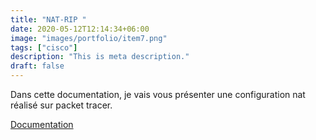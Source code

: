 ```yaml
---
title: "NAT-RIP "
date: 2020-05-12T12:14:34+06:00
image: "images/portfolio/item7.png"
tags: ["cisco"]
description: "This is meta description."
draft: false
---
```


Dans cette documentation, je vais vous présenter une configuration nat réalisé sur packet tracer.

[Documentation](/NAT.pdf)